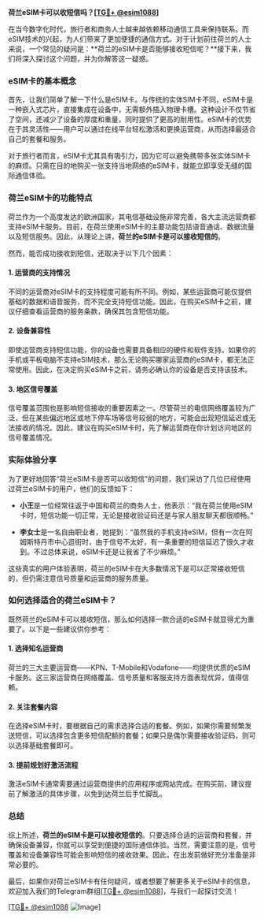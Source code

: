 **荷兰eSIM卡可以收短信吗？[[TG💪+ @esim1088](https://t.me/s/esim1088)]**

在当今数字化时代，旅行者和商务人士越来越依赖移动通信工具来保持联系。而eSIM技术的兴起，为人们带来了更加便捷的通信方式。对于计划前往荷兰的人士来说，一个常见的疑问是：**荷兰的eSIM卡是否能够接收短信呢？**接下来，我们将深入探讨这个问题，并为你解答这一疑惑。

### eSIM卡的基本概念

首先，让我们简单了解一下什么是eSIM卡。与传统的实体SIM卡不同，eSIM卡是一种嵌入式芯片，直接集成在设备中，无需额外插入物理卡槽。这种设计不仅节省了空间，还减少了设备的厚度和重量，同时提供了更高的耐用性。eSIM卡的优势在于其灵活性——用户可以通过在线平台轻松激活和更换运营商，从而选择最适合自己的套餐和服务。

对于旅行者而言，eSIM卡尤其具有吸引力，因为它可以避免携带多张实体SIM卡的麻烦。只需在目的地购买一张支持当地网络的eSIM卡，就能立即享受无缝的国际通信体验。

### 荷兰eSIM卡的功能特点

荷兰作为一个高度发达的欧洲国家，其电信基础设施非常完善，各大主流运营商都支持eSIM卡服务。目前，在荷兰使用eSIM卡的主要功能包括语音通话、数据流量以及短信服务。因此，从理论上讲，**荷兰的eSIM卡是可以接收短信的**。

然而，能否成功接收到短信，还取决于以下几个因素：

#### 1. **运营商的支持情况**
不同的运营商对eSIM卡的支持程度可能有所不同。例如，某些运营商可能仅提供基础的数据和语音服务，而不完全支持短信功能。因此，在购买eSIM卡之前，建议仔细查看运营商的服务条款，确保其包含短信功能。

#### 2. **设备兼容性**
即使运营商支持短信功能，你的设备也需要具备相应的硬件和软件支持。如果你的手机或平板电脑不支持eSIM技术，那么无论购买哪家运营商的eSIM卡，都无法正常使用。因此，在决定购买eSIM卡之前，请务必确认你的设备是否支持该技术。

#### 3. **地区信号覆盖**
信号覆盖范围也是影响短信接收的重要因素之一。尽管荷兰的电信网络覆盖较为广泛，但在某些偏远地区或地下停车场等信号较弱的地方，可能会出现短信延迟或无法接收的情况。因此，建议在购买eSIM卡时，先了解运营商在你计划访问地区的信号覆盖情况。

### 实际体验分享

为了更好地回答“荷兰eSIM卡是否可以收短信”的问题，我们采访了几位已经使用过荷兰eSIM卡的用户，他们的反馈如下：

- **小王**是一位经常往返于中国和荷兰的商务人士，他表示：“我在荷兰使用eSIM卡时，短信功能一切正常，无论是接收验证码还是与家人朋友聊天都很顺畅。”
  
- **李女士**是一名自由职业者，她提到：“虽然我的手机支持eSIM，但有一次在阿姆斯特丹市中心逛街时，由于信号不太好，有一条重要的短信延迟了很久才收到。不过总体来说，eSIM卡还是让我省了不少麻烦。”

这些真实的用户体验表明，荷兰的eSIM卡在大多数情况下是可以正常接收短信的，但仍需注意信号质量和运营商的服务质量。

### 如何选择适合的荷兰eSIM卡？

既然荷兰的eSIM卡可以接收短信，那么如何选择一款合适的eSIM卡就显得尤为重要了。以下是一些建议供你参考：

#### 1. **选择知名运营商**
荷兰的三大主要运营商——KPN、T-Mobile和Vodafone——均提供优质的eSIM卡服务。这三家运营商在网络覆盖、信号质量和客服支持方面表现优异，值得信赖。

#### 2. **关注套餐内容**
在选择eSIM卡时，要根据自己的需求选择合适的套餐。例如，如果你需要频繁发送短信，可以选择包含更多短信配额的套餐；如果只是偶尔需要接收验证码，则可以选择基础套餐即可。

#### 3. **提前规划好激活流程**
激活eSIM卡通常需要通过运营商提供的应用程序或网站完成。在购买前，建议提前了解激活的具体步骤，以免到达荷兰后手忙脚乱。

### 总结

综上所述，**荷兰的eSIM卡是可以接收短信的**。只要选择合适的运营商和套餐，并确保设备兼容，你就可以享受到便捷的国际通信体验。当然，需要注意的是，信号覆盖和设备兼容性可能会影响短信的接收效果。因此，在出发前做好充分准备是非常必要的。

最后，如果你对荷兰eSIM卡有任何疑问，或者想要了解更多关于eSIM卡的信息，欢迎加入我们的Telegram群组[[TG💪+ @esim1088](https://t.me/s/esim1088)]，与我们一起探讨交流！

[[TG💪+ @esim1088](https://t.me/s/esim1088) ![Image](https://i.postimg.cc/4NQfJmqS/Snipaste-2025-05-13-00-14-12.png)]
